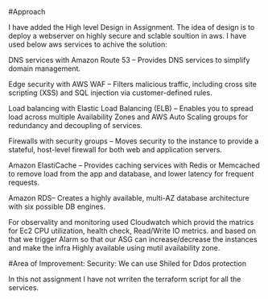 #Approach

I have added the High level Design in Assignment. The idea of design is to deploy a webserver on highly secure and sclable soultion in aws.
I have used below aws services to achive the solution:

DNS services with Amazon Route 53 – Provides DNS services to simplify domain management.

Edge security with AWS WAF – Filters malicious traffic, including cross site
scripting (XSS) and SQL injection via customer-defined rules.

Load balancing with Elastic Load Balancing (ELB) – Enables you to spread load across multiple
Availability Zones and AWS Auto Scaling groups for redundancy and decoupling of services.

Firewalls with security groups – Moves security to the instance to provide a stateful, host-level firewall for both web and application servers.

Amazon ElastiCache – Provides caching services with Redis or Memcached to remove load from the app and database, and lower latency for frequent requests.

Amazon RDS– Creates a highly available, multi-AZ database architecture with six possible DB engines.

For observality and monitoring used Cloudwatch which provid the matrics for Ec2 CPU utilization, health check, Read/Write IO metrics.
and based on that we trigger Alarm so that our ASG can increase/decrease the instances and make the infra Highly available using mutil availability zone.


#Area of Improvement:
Security: We can use Shiled for Ddos protection

In this not assignment I have not wrriten the terraform script for all the services.
